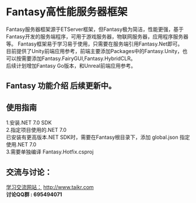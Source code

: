 # Fantasy高性能服务器框架
Fantasy服务器框架源于ETServer框架，但Fantasy极为简洁，性能更强，基于Fantasy开发的服务端程序，可用于游戏服务器，物联网服务器，应用程序服务器等。
Fantasy框架易于学习易于使用，只需要在服务端引用Fantasy.Net即可。  
目前提供了Unity前端应用参考，前端主要添加Packages中的Fantasy.Unity，也可以按需要添加Fantasy.FairyGUI,Fantasy.HybridCLR。  
后续计划增加Fantasy Go版本，和Unreal前端应用参考。

## Fantasy 功能介绍 后续更新中。

## 使用指南
1.安装.NET 7.0 SDK    
2.指定项目使用的.NET 7.0   
  已安装有更高版本.NET SDK时，需要在Fantasy根目录下，添加 global.json 指定使用.NET 7.0   
3.需要单独编译 Fantasy.Hotfix.csproj  

## 交流与讨论：  
[学习交流网站：](http://www.taikr.com) http://www.taikr.com  
__讨论QQ群 : 695494071__

